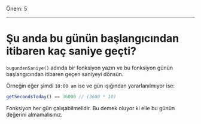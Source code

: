 Önem: 5

---

# Şu anda bu günün başlangıcından itibaren kaç saniye geçti?

`bugundenSaniye()` adında bir fonksiyon yazın ve bu fonksiyon günün başlangıcından itibaren geçen saniyeyi dönsün.

Örneğin eğer şimdi `10:00 am` ise ve gün ışığından yararlanılmıyor ise:

```js
getSecondsToday() == 36000 // (3600 * 10)
```

Fonksiyon her gün çalışabilmelidir. Bu demek oluyor ki elle bu günün değerini almamalısınız.